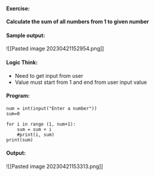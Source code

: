 #### Exercise:
**Calculate the sum of all numbers from 1 to given number**

#### Sample output:

![[Pasted image 20230421152954.png]]

#### Logic Think:
* Need to get input from user
* Value must start from 1 and end from user input value

#### Program:

```
num = int(input("Enter a number"))
sum=0

for i in range (1, num+1):
    sum = sum + i
    #print(i, sum)
print(sum)
```

#### Output:

![[Pasted image 20230421153313.png]]

